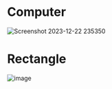 # Computer

![Screenshot 2023-12-22 235350](https://github.com/Velavan-SR/nand2tetris-Part1/assets/139621147/7c0c4f15-33d0-429f-8fc5-1e100dd853cf)


# Rectangle

![image](https://github.com/Velavan-SR/nand2tetris-Part1/assets/139621147/522a2785-e9c6-4036-9d99-1454783d9d6f)
